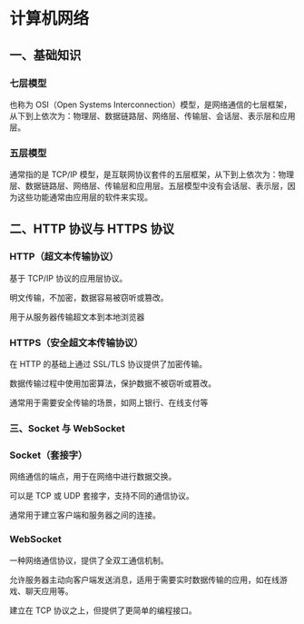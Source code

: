 # 计算机网络

## 一、基础知识

### 七层模型

也称为 OSI（Open Systems Interconnection）模型，是网络通信的七层框架，从下到上依次为：物理层、数据链路层、网络层、传输层、会话层、表示层和应用层。

### 五层模型

通常指的是 TCP/IP 模型，是互联网协议套件的五层框架，从下到上依次为：物理层、数据链路层、网络层、传输层和应用层。五层模型中没有会话层、表示层，因为这些功能通常由应用层的软件来实现。

## 二、HTTP 协议与 HTTPS 协议

### **HTTP（超文本传输协议）**

基于 TCP/IP 协议的应用层协议。

明文传输，不加密，数据容易被窃听或篡改。

用于从服务器传输超文本到本地浏览器

### **HTTPS（安全超文本传输协议）**

在 HTTP 的基础上通过 SSL/TLS 协议提供了加密传输。

数据传输过程中使用加密算法，保护数据不被窃听或篡改。

通常用于需要安全传输的场景，如网上银行、在线支付等

### 三、Socket 与 WebSocket

### **Socket（套接字**）

网络通信的端点，用于在网络中进行数据交换。

可以是 TCP 或 UDP 套接字，支持不同的通信协议。

通常用于建立客户端和服务器之间的连接。

### **WebSocket**

一种网络通信协议，提供了全双工通信机制。

允许服务器主动向客户端发送消息，适用于需要实时数据传输的应用，如在线游戏、聊天应用等。

建立在 TCP 协议之上，但提供了更简单的编程接口。